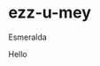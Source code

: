 # ezz-u-mey

<!DOCTYPE html> 
<html> 

<head> Esmeralda </head> 
<body> 

<p> Hello </p>

</body> 
</head> 
</html>
